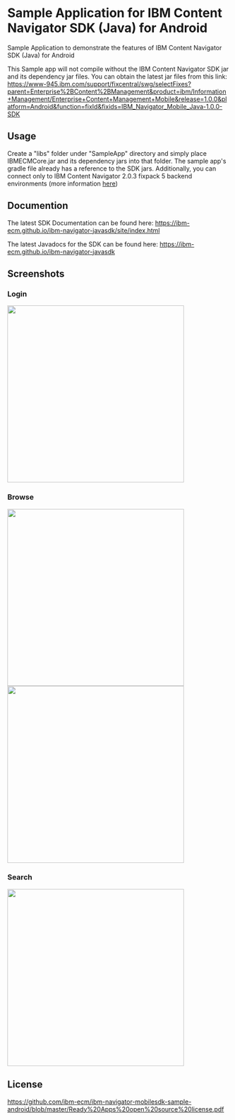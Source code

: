 # Sample Application for IBM Content Navigator SDK (Java) for Android

Sample Application to demonstrate the features of IBM Content Navigator SDK (Java) for Android

This Sample app will not compile without the IBM Content Navigator SDK jar and its dependency jar files. You can obtain the latest jar files from this link: https://www-945.ibm.com/support/fixcentral/swg/selectFixes?parent=Enterprise%2BContent%2BManagement&product=ibm/Information+Management/Enterprise+Content+Management+Mobile&release=1.0.0&platform=Android&function=fixId&fixids=IBM_Navigator_Mobile_Java-1.0.0-SDK

## Usage

Create a "libs" folder under "SampleApp" directory and simply place IBMECMCore.jar and its dependency jars into that folder. The sample app's gradle file already has a reference to the SDK jars. Additionally, you can connect only to IBM Content Navigator 2.0.3 fixpack 5 backend environments (more information [here](http://www-03.ibm.com/software/products/en/content-navigator))

## Documention
The latest SDK Documentation can be found here: https://ibm-ecm.github.io/ibm-navigator-javasdk/site/index.html

The latest Javadocs for the SDK can be found here: https://ibm-ecm.github.io/ibm-navigator-javasdk

## Screenshots

### Login
<img src="https://github.com/ibm-ecm/ibm-navigator-mobilesdk-sample-android/raw/master/screenshots/Screenshot_20160715-141742.png" width="400px">

### Browse
<img src="https://github.com/ibm-ecm/ibm-navigator-mobilesdk-sample-android/raw/master/screenshots/Screenshot_20160715-141831.png" width="400px">

<img src="https://github.com/ibm-ecm/ibm-navigator-mobilesdk-sample-android/raw/master/screenshots/Screenshot_20160715-141938.png" width="400px">

### Search
<img src="https://github.com/ibm-ecm/ibm-navigator-mobilesdk-sample-android/raw/master/screenshots/Screenshot_20160715-142023.png" width="400px">

## License
https://github.com/ibm-ecm/ibm-navigator-mobilesdk-sample-android/blob/master/Ready%20Apps%20open%20source%20license.pdf

